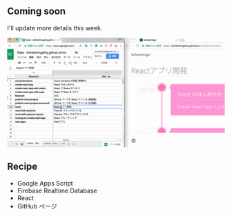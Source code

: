 ## Coming soon
I'll update more details this week.

![capture](https://raw.githubusercontent.com/KoheiShingaiHQ/mauth/master/public/koheishingaiHQCapture.gif)

## Recipe
* Google Apps Script
* Firebase Realtime Database
* React
* GitHub ページ